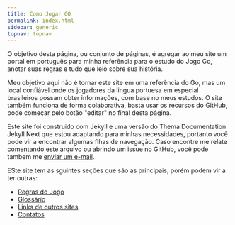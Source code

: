 ```yaml
---
title: Como Jogar GO
permalink: index.html
sidebar: generic
topnav: topnav
---
```


O objetivo desta página, ou conjunto de páginas, é agregar ao meu site um portal em português para minha referência para o estudo do Jogo Go, anotar suas regras e tudo que leio sobre sua história.

Meu objetivo aqui não é tornar este site em uma referência do Go, mas um local confiável onde os jogadores da lingua portuesa em especial brasileiros possam obter informações, com base no meus estudos. O site também funciona de forma colaborativa, basta usar os recursos do GitHub, pode começar pelo botão "editar" no final desta página.

Este site foi construido com Jekyll e uma versão do Thema Documentation Jekyll Next que estou adaptando para minhas necessidades, portanto você pode vir a encontrar algumas flhas de navegação. Caso encontre me relate comentando este arquivo ou abrindo um issue no GitHub, você pode tambem me [enviar um e-mail](mailto:consultoria@carlosdelfino.eti.br).

ESte site tem as sguintes seções que são as principais, porém podem vir a ter outras:

* [Regras do Jogo]({{site.baseurl}}/regras)
* [Glossário]({{site.baseurl}}/glossario)
* [Links de outros sites]({{site.baseurl}}/links)
* [Contatos]({{site.baseurl}}/contatos)

